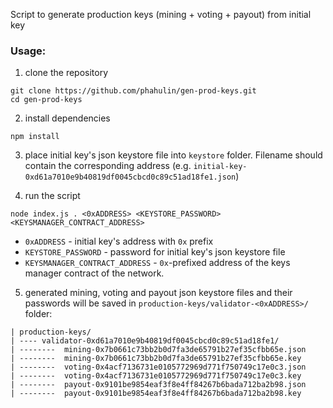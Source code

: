Script to generate production keys (mining + voting + payout) from initial key

### Usage:
1. clone the repository
```
git clone https://github.com/phahulin/gen-prod-keys.git
cd gen-prod-keys
```

2. install dependencies
```
npm install
```

3. place initial key's json keystore file into `keystore` folder. Filename should contain the corresponding address (e.g. `initial-key-0xd61a7010e9b40819df0045cbcd0c89c51ad18fe1.json`)

4. run the script
```
node index.js . <0xADDRESS> <KEYSTORE_PASSWORD> <KEYSMANAGER_CONTRACT_ADDRESS>
```
* `0xADDRESS` - initial key's address with `0x` prefix
* `KEYSTORE_PASSWORD` - password for initial key's json keystore file
* `KEYSMANAGER_CONTRACT_ADDRESS` - `0x`-prefixed address of the keys manager contract of the network.

5. generated mining, voting and payout json keystore files and their passwords will be saved in `production-keys/validator-<0xADDRESS>/` folder:
```
| production-keys/
| ---- validator-0xd61a7010e9b40819df0045cbcd0c89c51ad18fe1/
| --------  mining-0x7b0661c73bb2b0d7fa3de65791b27ef35cfbb65e.json
| --------  mining-0x7b0661c73bb2b0d7fa3de65791b27ef35cfbb65e.key
| --------  voting-0x4acf7136731e0105772969d771f750749c17e0c3.json
| --------  voting-0x4acf7136731e0105772969d771f750749c17e0c3.key
| --------  payout-0x9101be9854eaf3f8e4ff84267b6bada712ba2b98.json
| --------  payout-0x9101be9854eaf3f8e4ff84267b6bada712ba2b98.key
```

